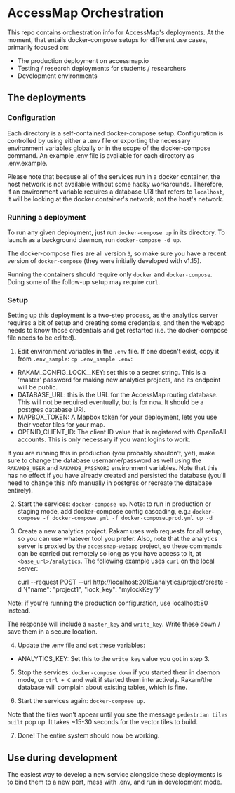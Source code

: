 # AccessMap Orchestration

This repo contains orchestration info for AccessMap's deployments. At the
moment, that entails docker-compose setups for different use cases, primarily
focused on:
  - The production deployment on accessmap.io
  - Testing / research deployments for students / researchers
  - Development environments

## The deployments

### Configuration

Each directory is a self-contained docker-compose setup. Configuration is
controlled by using either a .env file or exporting the necessary environment
variables globally or in the scope of the docker-compose command. An example
.env file is available for each directory as .env.example.

Please note that because all of the services run in a docker container, the
host network is not available without some hacky workarounds. Therefore, if
an environment variable requires a database URI that refers to `localhost`, it
will be looking at the docker container's network, not the host's network.

### Running a deployment

To run any given deployment, just run `docker-compose up` in its directory. To
launch as a background daemon, run `docker-compose -d up`.

The docker-compose files are all version `3`, so make sure you have a recent
version of `docker-compose` (they were initially developed with v1.15).

Running the containers should require only `docker` and `docker-compose`.
Doing some of the follow-up setup may require `curl`.

### Setup

Setting up this deployment is a two-step process, as the analytics
server requires a bit of setup and creating some credentials, and then the
webapp needs to know those credentials and get restarted (i.e. the
docker-compose file needs to be edited).

1. Edit environment variables in the `.env` file. If one doesn't exist, copy
it from `.env_sample`: `cp .env_sample .env`:

  - RAKAM_CONFIG_LOCK__KEY: set this to a secret string. This is a 'master'
  password for making new analytics projects, and its endpoint will be public.
  - DATABASE_URL: this is the URL for the AccessMap routing database. This
  will not be required eventually, but is for now. It should be a postgres
  database URI.
  - MAPBOX_TOKEN: A Mapbox token for your deployment, lets you use their
  vector tiles for your map.
  - OPENID_CLIENT_ID: The client ID value that is registered with OpenToAll accounts.
  This is only necessary if you want logins to work.

If you are running this in production (you probably shouldn't, yet), make sure
to change the database username/password as well using the `RAKAMDB_USER` and
`RAKAMDB_PASSWORD` environment variables. Note that this has no effect if you
have already created and persisted the database (you'll need to change this
info manually in postgres or recreate the database entirely).

2. Start the services: `docker-compose up`. Note: to run in production or staging mode,
add docker-compose config cascading, e.g.:
`docker-compose -f docker-compose.yml -f docker-compose.prod.yml up -d`

3. Create a new analytics project. Rakam uses web requests for all setup, so
you can use whatever tool you prefer. Also, note that the analytics server is
proxied by the `accessmap-webapp` project, so these commands can be carried
out remotely so long as you have access to it, at `<base_url>/analytics`. The
following example uses `curl` on the local server:

    curl --request POST --url http://localhost:2015/analytics/project/create -d '{"name": "project1", "lock_key": "mylockKey"}'

Note: if you're running the production configuration, use localhost:80 instead.

The response will include a `master_key` and `write_key`. Write these down /
save them in a secure location.

4. Update the .env file and set these variables:

- ANALYTICS_KEY: Set this to the `write_key` value you got in step 3.

5. Stop the services: `docker-compose down` if you started them in daemon mode,
or `ctrl + C` and wait if started them interactively. Rakam/the database
will complain about existing tables, which is fine.

6. Start the services again: `docker-compose up`.

Note that the tiles won't appear until you see the message `pedestrian tiles
built` pop up. It takes ~15-30 seconds for the vector tiles to build.

7. Done! The entire system should now be working.

## Use during development

The easiest way to develop a new service alongside these deployments is to
bind them to a new port, mess with .env, and run in development mode.
